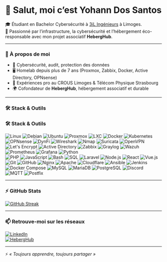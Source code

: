 # 👋 Salut, moi c’est Yohann Dos Santos

🎓 Étudiant en Bachelor Cybersécurité à [3iL Ingénieurs](https://www.3il-ingenieurs.fr/) à Limoges.  
🌱 Passionné par l’infrastructure, la cybersécurité et l’hébergement éco-responsable avec mon projet associatif **HebergHub**.

---

### 🚀 À propos de moi

- 🔐 Cybersécurité, audit, protection des données  
- 🖥️ Homelab depuis plus de 7 ans (Proxmox, Zabbix, Docker, Active Directory, OPNsense)  
- 💼 Expériences pro au CROUS Limoges & Télécom Physique Strasbourg  
- 🌍 Cofondateur de **HebergHub**, hébergement associatif et durable  

---

### 🛠️ Stack & Outils

### 🛠️ Stack & Outils

![Linux](https://img.shields.io/badge/Linux-FCC624?style=for-the-badge&logo=linux&logoColor=black)  ![Debian](https://img.shields.io/badge/Debian-A81D33?style=for-the-badge&logo=debian&logoColor=white)  ![Ubuntu](https://img.shields.io/badge/Ubuntu-E95420?style=for-the-badge&logo=ubuntu&logoColor=white)  ![Proxmox](https://img.shields.io/badge/Proxmox-E01C4F?style=for-the-badge&logo=proxmox&logoColor=white)  ![LXC](https://img.shields.io/badge/LXC-256AB5?style=for-the-badge&logo=lxc&logoColor=white)  ![Docker](https://img.shields.io/badge/Docker-2496ED?style=for-the-badge&logo=docker&logoColor=white)  ![Kubernetes](https://img.shields.io/badge/Kubernetes-326CE5?style=for-the-badge&logo=kubernetes&logoColor=white)  ![OPNsense](https://img.shields.io/badge/OPNsense-005BAA?style=for-the-badge&logo=opnsense&logoColor=white)  ![DynFi](https://img.shields.io/badge/DynFi-000000?style=for-the-badge&logo=dynfi&logoColor=white)  ![Wireshark](https://img.shields.io/badge/Wireshark-0B5666?style=for-the-badge&logo=wireshark&logoColor=white)  ![Nmap](https://img.shields.io/badge/Nmap-6CE26C?style=for-the-badge&logo=nmap&logoColor=black)   ![Suricata](https://img.shields.io/badge/Suricata-0076A8?style=for-the-badge&logo=suricata&logoColor=white)  ![OpenVPN](https://img.shields.io/badge/OpenVPN-005CAC?style=for-the-badge&logo=openvpn&logoColor=white)  ![Let's Encrypt](https://img.shields.io/badge/Let's_Encrypt-0052CC?style=for-the-badge&logo=letsencrypt&logoColor=white)  ![Active Directory](https://img.shields.io/badge/Active%20Directory-0078D4?style=for-the-badge&logo=microsoft-active-directory&logoColor=white)  ![Zabbix](https://img.shields.io/badge/Zabbix-EE595A?style=for-the-badge&logo=zabbix&logoColor=white)  ![Graylog](https://img.shields.io/badge/Graylog-1D2731?style=for-the-badge&logo=graylog&logoColor=white)  ![Wazuh](https://img.shields.io/badge/Wazuh-1B2838?style=for-the-badge&logo=wazuh&logoColor=white)   ![Prometheus](https://img.shields.io/badge/Prometheus-E6522C?style=for-the-badge&logo=prometheus&logoColor=white)  ![Grafana](https://img.shields.io/badge/Grafana-F46800?style=for-the-badge&logo=grafana&logoColor=white)  ![Python](https://img.shields.io/badge/Python-3776AB?style=for-the-badge&logo=python&logoColor=white)  
![PHP](https://img.shields.io/badge/PHP-777BB4?style=for-the-badge&logo=php&logoColor=white)  ![JavaScript](https://img.shields.io/badge/JavaScript-F7DF1E?style=for-the-badge&logo=javascript&logoColor=black)  ![Bash](https://img.shields.io/badge/Bash-4EAA25?style=for-the-badge&logo=gnu-bash&logoColor=white)  ![SQL](https://img.shields.io/badge/SQL-4479A1?style=for-the-badge&logo=mysql&logoColor=white)  ![Laravel](https://img.shields.io/badge/Laravel-FF2D20?style=for-the-badge&logo=laravel&logoColor=white)  ![Node.js](https://img.shields.io/badge/Node.js-459941?style=for-the-badge&logo=node.js&logoColor=white)  ![React](https://img.shields.io/badge/React-61DAFB?style=for-the-badge&logo=react&logoColor=black)  ![Vue.js](https://img.shields.io/badge/Vue.js-35495E?style=for-the-badge&logo=vue.js&logoColor=4FC08D)  ![Git](https://img.shields.io/badge/Git-F05032?style=for-the-badge&logo=git&logoColor=white)  ![GitHub](https://img.shields.io/badge/GitHub-181717?style=for-the-badge&logo=github&logoColor=white)  ![Nginx](https://img.shields.io/badge/Nginx-269539?style=for-the-badge&logo=nginx&logoColor=white)  ![Apache](https://img.shields.io/badge/Apache-D22128?style=for-the-badge&logo=apache&logoColor=white)  ![Cloudflare](https://img.shields.io/badge/Cloudflare-F38020?style=for-the-badge&logo=cloudflare&logoColor=white)  ![Ansible](https://img.shields.io/badge/Ansible-EE0000?style=for-the-badge&logo=ansible&logoColor=white)  ![Jenkins](https://img.shields.io/badge/Jenkins-D24939?style=for-the-badge&logo=jenkins&logoColor=white)  ![Docker Compose](https://img.shields.io/badge/Docker%20Compose-2496ED?style=for-the-badge&logo=docker&logoColor=white)  ![MySQL](https://img.shields.io/badge/MySQL-4479A1?style=for-the-badge&logo=mysql&logoColor=white)  ![MariaDB](https://img.shields.io/badge/MariaDB-003545?style=for-the-badge&logo=mariadb&logoColor=white)  ![PostgreSQL](https://img.shields.io/badge/PostgreSQL-336791?style=for-the-badge&logo=postgresql&logoColor=white)  ![Discord](https://img.shields.io/badge/Discord-7289DA?style=for-the-badge&logo=discord&logoColor=white)  ![MQTT](https://img.shields.io/badge/MQTT-4B8BBE?style=for-the-badge&logo=mqtt&logoColor=white)  ![Postfix](https://img.shields.io/badge/Postfix-3674A1?style=for-the-badge&logo=postfix&logoColor=white)  



---

### ⚡ GitHub Stats

[![GitHub Streak](https://streak-stats.demolab.com?user=MoutonMesquin&theme=dark&locale=fr&short_numbers=true&date_format=j%20M%5B%20Y%5D&mode=weekly)](https://git.io/streak-stats)

---

### 📫 Retrouve-moi sur les réseaux

[![LinkedIn](https://img.shields.io/badge/-LinkedIn-0A66C2?style=for-the-badge&logo=linkedin&logoColor=white)](https://www.linkedin.com/in/yohann-dos-santos/)  
[![HebergHub](https://img.shields.io/badge/-HebergHub-4AB197?style=for-the-badge)](https://github.com/heberghub)  

---

⚡ *« Toujours apprendre, toujours partager »*
